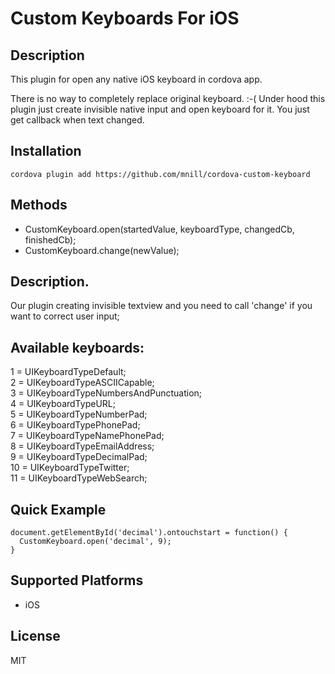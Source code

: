 Custom Keyboards For iOS
======

Description
-------------------
This plugin for open any native iOS keyboard in cordova app.

There is no way to completely replace original keyboard. :-(
Under hood this plugin just create invisible native input and open keyboard for it. You just get callback when text changed.

Installation
-------
~~~
cordova plugin add https://github.com/mnill/cordova-custom-keyboard
~~~

Methods
-------

- CustomKeyboard.open(startedValue, keyboardType, changedCb, finishedCb);
- CustomKeyboard.change(newValue);

Description.
-------
Our plugin creating invisible textview and you need to call 'change' if you want to correct user input;

Available keyboards:
-------
1 =  UIKeyboardTypeDefault;  
2 =  UIKeyboardTypeASCIICapable;  
3 = UIKeyboardTypeNumbersAndPunctuation;  
4 =  UIKeyboardTypeURL;  
5 =  UIKeyboardTypeNumberPad;  
6 =  UIKeyboardTypePhonePad;  
7 =  UIKeyboardTypeNamePhonePad;  
8 =  UIKeyboardTypeEmailAddress;  
9 =  UIKeyboardTypeDecimalPad;  
10 =  UIKeyboardTypeTwitter;  
11 =  UIKeyboardTypeWebSearch;  


Quick Example
-------------
~~~
document.getElementById('decimal').ontouchstart = function() {
  CustomKeyboard.open('decimal', 9);
}
~~~

Supported Platforms
-------------------

- iOS


License
-------------------

MIT
